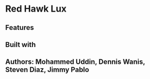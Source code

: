 # Red Hawk Lux

## Features

## Built with


## Authors: Mohammed Uddin, Dennis Wanis, Steven Diaz, Jimmy Pablo